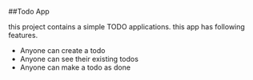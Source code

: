 ##Todo App

this project contains a simple TODO applications.
this app has following features.

- Anyone can create a todo
- Anyone can see their existing todos
- Anyone can make a todo as done